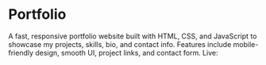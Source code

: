 # Portfolio
A fast, responsive portfolio website built with HTML, CSS, and JavaScript to showcase my projects, skills, bio, and contact info. Features include mobile-friendly design, smooth UI, project links, and contact form. Live: 

